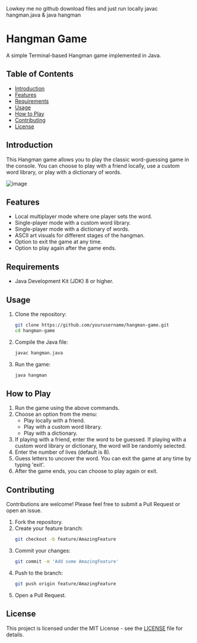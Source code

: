 Lowkey me no github
download files and just run locally
javac hangman.java & java hangman
# Hangman Game

A simple Terminal-based Hangman game implemented in Java.

## Table of Contents

- [Introduction](#introduction)
- [Features](#features)
- [Requirements](#requirements)
- [Usage](#usage)
- [How to Play](#how-to-play)
- [Contributing](#contributing)
- [License](#license)

## Introduction

This Hangman game allows you to play the classic word-guessing game in the console. You can choose to play with a friend locally, use a custom word library, or play with a dictionary of words.


![image](https://github.com/hbahleem/Hangman-Game/assets/162549123/2d6cf46b-2475-45cd-977e-9aca802aeef1)

## Features

- Local multiplayer mode where one player sets the word.
- Single-player mode with a custom word library.
- Single-player mode with a dictionary of words.
- ASCII art visuals for different stages of the hangman.
- Option to exit the game at any time.
- Option to play again after the game ends.

## Requirements

- Java Development Kit (JDK) 8 or higher.

## Usage

1. Clone the repository:
    ```bash
    git clone https://github.com/yourusername/hangman-game.git
    cd hangman-game
    ```

2. Compile the Java file:
    ```bash
    javac hangman.java
    ```

3. Run the game:
    ```bash
    java hangman
    ```

## How to Play

1. Run the game using the above commands.
2. Choose an option from the menu:
    - Play locally with a friend.
    - Play with a custom word library.
    - Play with a dictionary.
3. If playing with a friend, enter the word to be guessed. If playing with a custom word library or dictionary, the word will be randomly selected.
4. Enter the number of lives (default is 8).
5. Guess letters to uncover the word. You can exit the game at any time by typing 'exit'.
6. After the game ends, you can choose to play again or exit.

## Contributing

Contributions are welcome! Please feel free to submit a Pull Request or open an issue.

1. Fork the repository.
2. Create your feature branch:
    ```bash
    git checkout -b feature/AmazingFeature
    ```
3. Commit your changes:
    ```bash
    git commit -m 'Add some AmazingFeature'
    ```
4. Push to the branch:
    ```bash
    git push origin feature/AmazingFeature
    ```
5. Open a Pull Request.

## License

This project is licensed under the MIT License - see the [LICENSE](LICENSE) file for details.
